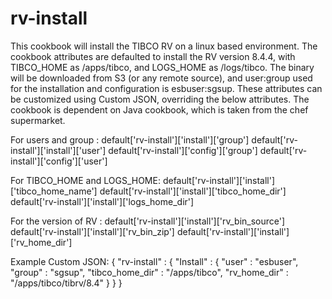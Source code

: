 # rv-install

This cookbook will install the TIBCO RV on a linux based environment. The cookbook attributes are defaulted to install the RV version 8.4.4, with TIBCO_HOME as /apps/tibco, and LOGS_HOME as /logs/tibco. The binary will be downloaded from S3 (or any remote source), and user:group used for the installation and configuration is esbuser:sgsup. These attributes can be customized using Custom JSON, overriding the below attributes. The cookbook is dependent on Java cookbook, which is taken from the chef supermarket.

For users and group :
default['rv-install']['install']['group']
default['rv-install']['install']['user']
default['rv-install']['config']['group']
default['rv-install']['config']['user']

For TIBCO_HOME and LOGS_HOME:
default['rv-install']['install']['tibco_home_name']
default['rv-install']['install']['tibco_home_dir']
default['rv-install']['install']['logs_home_dir']

For the version of RV :
default['rv-install']['install']['rv_bin_source']
default['rv-install']['install']['rv_bin_zip']
default['rv-install']['install']['rv_home_dir']

Example Custom JSON:
{
  "rv-install" : {
    "Install" : {
      "user" : "esbuser",
      "group" : "sgsup",
      "tibco_home_dir" : "/apps/tibco",
      "rv_home_dir" : "/apps/tibco/tibrv/8.4"
    }
  }
}
